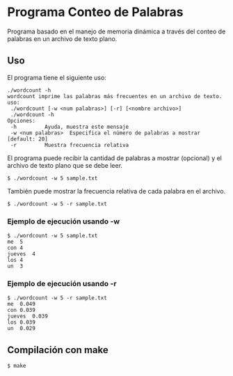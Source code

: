 # Programa Conteo de Palabras
Programa basado en el manejo de memoria dinámica a través del conteo de palabras en un archivo de texto plano.

## Uso
El programa tiene el siguiente uso:
```
./wordcount -h
wordcount imprime las palabras más frecuentes en un archivo de texto.
uso:
 ./wordcount [-w <num palabras>] [-r] [<nombre archivo>]
 ./wordcount -h
Opciones:
 -h			Ayuda, muestra este mensaje
 -w <num palabras>	Especifica el número de palabras a mostrar [default: 20]
 -r			Muestra frecuencia relativa
```
El programa puede recibir la cantidad de palabras a mostrar (opcional) y el archivo de texto plano que se debe leer.
```
$ ./wordcount -w 5 sample.txt
```
También puede mostrar la frecuencia relativa de cada palabra en el archivo.
```
$ ./wordcount -w 5 -r sample.txt
```

### Ejemplo de ejecución usando -w
```
$ ./wordcount -w 5 sample.txt
me	5
con	4
jueves	4
los	4
un	3
```

### Ejemplo de ejecución usando -r
```
$ ./wordcount -w 5 -r sample.txt
me	0.049
con	0.039
jueves	0.039
los	0.039
un	0.029
```
## Compilación con make
```
$ make
```

